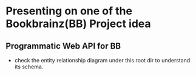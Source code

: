 # Presenting on one of the Bookbrainz(BB) Project idea

## Programmatic Web API for BB
- check the entity relationship diagram under this root dir to understand its schema.
